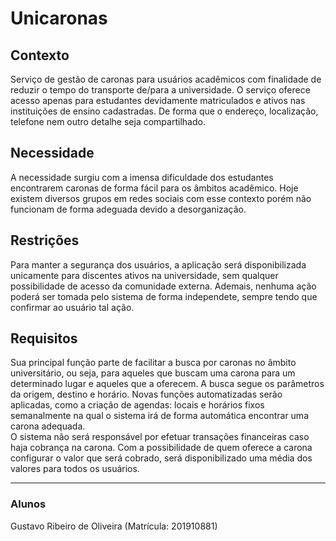 # Unicaronas

## Contexto

Serviço de gestão de caronas para usuários acadêmicos com finalidade de reduzir o tempo do transporte de/para a universidade. O serviço oferece acesso apenas para estudantes devidamente matriculados e ativos nas instituições de ensino cadastradas. De forma que o endereço, localização, telefone nem outro detalhe seja compartilhado.

## Necessidade

A necessidade surgiu com a imensa dificuldade dos estudantes encontrarem caronas de forma fácil para os âmbitos acadêmico. Hoje existem diversos grupos em redes sociais com esse contexto porém não funcionam de forma adeguada devido a desorganização.

## Restrições

Para manter a segurança dos usuários, a aplicação será disponibilizada unicamente para discentes ativos na universidade, sem qualquer possibilidade de acesso da comunidade externa. Ademais, nenhuma ação poderá ser tomada pelo sistema de forma independete, sempre tendo que confirmar ao usuário tal ação.

## Requisitos

Sua principal função parte de facilitar a busca por caronas no âmbito universitário, ou seja, para aqueles que buscam uma carona para um determinado lugar e aqueles que a oferecem. A busca segue os parâmetros da origem, destino e horário. Novas funções automatizadas serão aplicadas, como a criação de agendas: locais e horários fixos semanalmente na qual o sistema irá de forma automática encontrar uma carona adequada.
<br>
O sistema não será responsável por efetuar transações financeiras caso haja cobrança na carona. Com a possibilidade de quem oferece a carona configurar o valor que será cobrado, será disponibilizado uma média dos valores para todos os usuários.

<hr>

### Alunos

Gustavo Ribeiro de Oliveira (Matrícula: 201910881)
